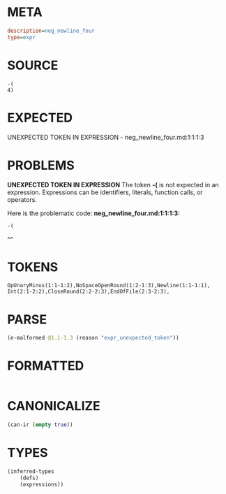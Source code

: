 # META
~~~ini
description=neg_newline_four
type=expr
~~~
# SOURCE
~~~roc
-(
4)
~~~
# EXPECTED
UNEXPECTED TOKEN IN EXPRESSION - neg_newline_four.md:1:1:1:3
# PROBLEMS
**UNEXPECTED TOKEN IN EXPRESSION**
The token **-(** is not expected in an expression.
Expressions can be identifiers, literals, function calls, or operators.

Here is the problematic code:
**neg_newline_four.md:1:1:1:3:**
```roc
-(
```
^^


# TOKENS
~~~zig
OpUnaryMinus(1:1-1:2),NoSpaceOpenRound(1:2-1:3),Newline(1:1-1:1),
Int(2:1-2:2),CloseRound(2:2-2:3),EndOfFile(2:3-2:3),
~~~
# PARSE
~~~clojure
(e-malformed @1.1-1.3 (reason "expr_unexpected_token"))
~~~
# FORMATTED
~~~roc

~~~
# CANONICALIZE
~~~clojure
(can-ir (empty true))
~~~
# TYPES
~~~clojure
(inferred-types
	(defs)
	(expressions))
~~~

